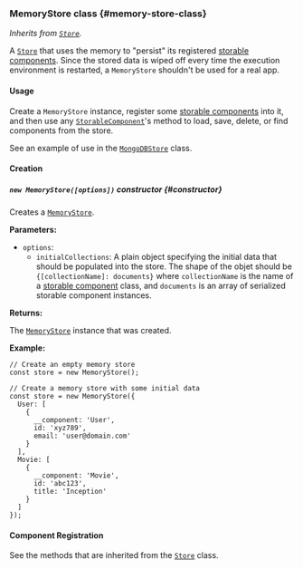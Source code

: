### MemoryStore <badge type="primary">class</badge> {#memory-store-class}

*Inherits from [`Store`](https://layrjs.com/docs/v2/reference/store).*

A [`Store`](https://layrjs.com/docs/v2/reference/store) that uses the memory to "persist" its registered [storable components](https://layrjs.com/docs/v2/reference/storable#storable-component-class). Since the stored data is wiped off every time the execution environment is restarted, a `MemoryStore` shouldn't be used for a real app.

#### Usage

Create a `MemoryStore` instance, register some [storable components](https://layrjs.com/docs/v2/reference/storable#storable-component-class) into it, and then use any [`StorableComponent`](https://layrjs.com/docs/v2/reference/storable#storable-component-class)'s method to load, save, delete, or find components from the store.

See an example of use in the [`MongoDBStore`](https://layrjs.com/docs/v2/reference/mongodb-store) class.

#### Creation

##### `new MemoryStore([options])` <badge type="secondary">constructor</badge> {#constructor}

Creates a [`MemoryStore`](https://layrjs.com/docs/v2/reference/memory-store).

**Parameters:**

* `options`:
  * `initialCollections`: A plain object specifying the initial data that should be populated into the store. The shape of the objet should be `{[collectionName]: documents}` where `collectionName` is the name of a [storable component](https://layrjs.com/docs/v2/reference/storable#storable-component-class) class, and `documents` is an array of serialized storable component instances.

**Returns:**

The [`MemoryStore`](https://layrjs.com/docs/v2/reference/memory-store) instance that was created.

**Example:**

```
// Create an empty memory store
const store = new MemoryStore();

// Create a memory store with some initial data
const store = new MemoryStore({
  User: [
    {
      __component: 'User',
      id: 'xyz789',
      email: 'user@domain.com'
    }
  ],
  Movie: [
    {
      __component: 'Movie',
      id: 'abc123',
      title: 'Inception'
    }
  ]
});
```

#### Component Registration

See the methods that are inherited from the [`Store`](https://layrjs.com/docs/v2/reference/store#component-registration) class.
